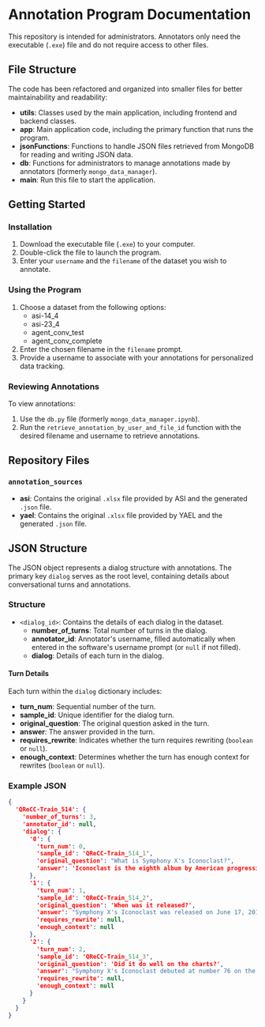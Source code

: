 # Annotation Program Documentation

This repository is intended for administrators. Annotators only need the executable (`.exe`) file and do not require access to other files.

## File Structure

The code has been refactored and organized into smaller files for better maintainability and readability:

- **utils**: Classes used by the main application, including frontend and backend classes.
- **app**: Main application code, including the primary function that runs the program.
- **jsonFunctions**: Functions to handle JSON files retrieved from MongoDB for reading and writing JSON data.
- **db**: Functions for administrators to manage annotations made by annotators (formerly `mongo_data_manager`).
- **main**: Run this file to start the application.

## Getting Started

### Installation

1. Download the executable file (`.exe`) to your computer.
2. Double-click the file to launch the program.
3. Enter your `username` and the `filename` of the dataset you wish to annotate.

### Using the Program

1. Choose a dataset from the following options:
   - asi-14_4
   - asi-23_4
   - agent_conv_test
   - agent_conv_complete
2. Enter the chosen filename in the `filename` prompt.
3. Provide a username to associate with your annotations for personalized data tracking.

### Reviewing Annotations

To view annotations:

1. Use the `db.py` file (formerly `mongo_data_manager.ipynb`).
2. Run the `retrieve_annotation_by_user_and_file_id` function with the desired filename and username to retrieve annotations.

## Repository Files

### `annotation_sources`

- **asi**: Contains the original `.xlsx` file provided by ASI and the generated `.json` file.
- **yael**: Contains the original `.xlsx` file provided by YAEL and the generated `.json` file.

## JSON Structure

The JSON object represents a dialog structure with annotations. The primary key `dialog` serves as the root level, containing details about conversational turns and annotations.

### Structure

- `<dialog_id>`: Contains the details of each dialog in the dataset.
  - **number_of_turns**: Total number of turns in the dialog.
  - **annotator_id**: Annotator's username, filled automatically when entered in the software's username prompt (or `null` if not filled).
  - **dialog**: Details of each turn in the dialog.

#### Turn Details

Each turn within the `dialog` dictionary includes:

- **turn_num**: Sequential number of the turn.
- **sample_id**: Unique identifier for the dialog turn.
- **original_question**: The original question asked in the turn.
- **answer**: The answer provided in the turn.
- **requires_rewrite**: Indicates whether the turn requires rewriting (`boolean` or `null`).
- **enough_context**: Determines whether the turn has enough context for rewrites (`boolean` or `null`).

### Example JSON

```json
{
  'QReCC-Train_514': {
    'number_of_turns': 3,
    'annotator_id': null,
    'dialog': {
      '0': {
        'turn_num': 0,
        'sample_id': 'QReCC-Train_514_1',
        'original_question': "What is Symphony X's Iconoclast?",
        'answer': 'Iconoclast is the eighth album by American progressive metal band Symphony X.'
      },
      '1': {
        'turn_num': 1,
        'sample_id': 'QReCC-Train_514_2',
        'original_question': 'When was it released?',
        'answer': "Symphony X's Iconoclast was released on June 17, 2011, in Europe, June 21, 2011, in the United States and on June 28, 2011, in Canada.",
        'requires_rewrite': null,
        'enough_context': null
      },
      '2': {
        'turn_num': 2,
        'sample_id': 'QReCC-Train_514_3',
        'original_question': 'Did it do well on the charts?',
        'answer': "Symphony X's Iconoclast debuted at number 76 on the Billboard 200 album chart in the United States, selling more than 7,300 copies in its first week.",
        'requires_rewrite': null,
        'enough_context': null
      }
    }
  }
}
```
